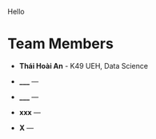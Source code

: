 Hello
# Team Members
- **Thái Hoài An** - K49 UEH, Data Science
    
- **___** — 
    
- **___** —
    
- **xxx** —
    
- **X** — 

